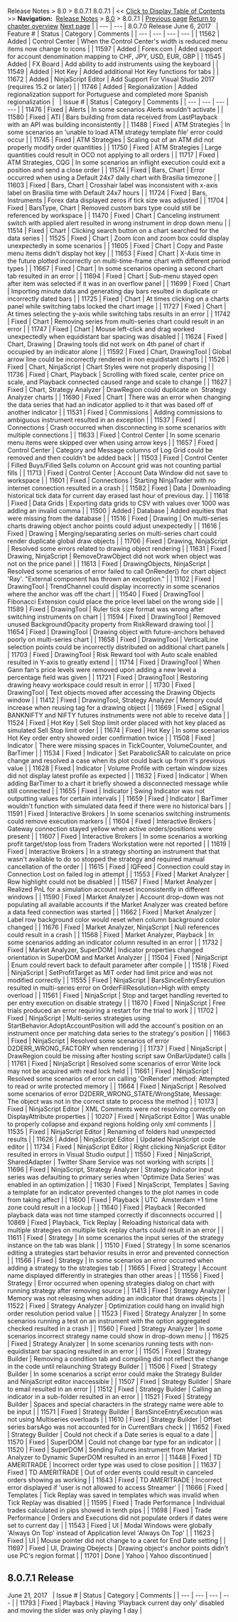 ﻿
Release Notes > 8.0 > 8.0.7.1
8.0.7.1
| << [Click to Display Table of Contents](8_0_7_1.md) >> **Navigation:**     [Release Notes](release_notes-1.md) > [8.0](8_0-1.md) > 8.0.7.1 | [Previous page](8_0_8_0-1.md) [Return to chapter overview](8_0-1.md) [Next page](8_0_6_1-1.md) |
| --- | --- |
8.0.7.0 Release
June 6, 2017
 
| Feature # | Status | Category | Comments |
| --- | --- | --- | --- |
| 11562 | Added | Control Center | When the Control Center's width is reduced menu items now change to icons |
| 11597 | Added | Forex.com | Added support for account denomination mapping to CHF, JPY, USD, EUR, GBP |
| 11545 | Added | FX Board | Add ability to add instruments using the keyboard |
| 11549 | Added | Hot Key | Added additional Hot Key functions for tabs |
| 11672 | Added | NinjaScript Editor | Add Support For Visual Studio 2017 (requires 15.2 or later) |
| 11746 | Added | Regionalization | Added regionalization support for Portuguese and completed more Spanish regionalization |
 
| Issue # | Status | Category | Comments |
| --- | --- | --- | --- |
| 11476 | Fixed | Alerts | In some scenarios Alerts wouldn't activate |
| 11580 | Fixed | ATI | Bars building from data received from LastPlayback with an API was building inconsistently |
| 11488 | Fixed | ATM Strategies | In some scenarios an 'unable to load ATM strategy template file' error could occur |
| 11745 | Fixed | ATM Strategies | Scaling out of an ATM did not properly modify order quantities |
| 11750 | Fixed | ATM Strategies | Large quantities could result in OCO not applying to all orders |
| 11717 | Fixed | ATM Strategies, CQG | In some scenarios an inflight execution could exit a position and send a close order |
| 11574 | Fixed | Bars, Chart | Error occurred when using a Default 24x7 daily chart with Brasilia timezone |
| 11603 | Fixed | Bars, Chart | Crosshair label was inconsistent with x-axis label on Brasilia time with Default 24x7 hours |
| 11724 | Fixed | Bars, Instruments | Forex data displayed zeros if tick size was adjusted |
| 11704 | Fixed | BarsType, Chart | Removed custom bars type could still be referenced by workspace |
| 11470 | Fixed | Chart | Canceling instrument switch with applied alert resulted in wrong instrument in drop down menu |
| 11514 | Fixed | Chart | Clicking search button on a chart searched for the data series |
| 11525 | Fixed | Chart | Zoom icon and zoom box could display unexpectedly in some scenarios |
| 11605 | Fixed | Chart | Copy and Paste menu items didn't display hot key |
| 11653 | Fixed | Chart | X-Axis time in the future plotted incorrectly on multi-time-frame chart with different period types |
| 11667 | Fixed | Chart | In some scenarios opening a second chart tab resulted in an error |
| 11694 | Fixed | Chart | Sub-menu stayed open after item was selected if it was in an overflow panel |
| 11699 | Fixed | Chart | Importing minute data and generating day bars resulted in duplicate or incorrectly dated bars |
| 11725 | Fixed | Chart | At times clicking on a charts panel while switching tabs locked the chart image |
| 11727 | Fixed | Chart | At times selecting the y-axis while switching tabs results in an error |
| 11742 | Fixed | Chart | Removing series from multi-series chart could result in an error |
| 11747 | Fixed | Chart | Mouse left-click and drag worked unexpectedly when equidistant bar spacing was disabled |
| 11624 | Fixed | Chart, Drawing | Drawing tools did not work on 4th panel of chart if occupied by an indicator alone |
| 11592 | Fixed | Chart, DrawingTool | Global arrow line could be incorrectly rendered in non equidistant charts |
| 11526 | Fixed | Chart, NinjaScript | Chart Styles were not properly disposing |
| 11736 | Fixed | Chart, Playback | Scrolling with fixed scale, center price on scale, and Playback connected caused range and scale to change |
| 11627 | Fixed | Chart, Strategy Analyzer | DrawRegion could duplicate on  Strategy Analyzer charts |
| 11690 | Fixed | Chart | There was an error when changing the data series that had an indicator applied to it that was based off of another indicator |
| 11531 | Fixed | Commissions | Adding commissions to ambiguous instrument resulted in an exception |
| 11537 | Fixed | Connections | Crash occurred when disconnecting in some scenarios with multiple connections |
| 11633 | Fixed | Control Center | In some scenario menu items were skipped over when using arrow keys |
| 11657 | Fixed | Control Center | Category and Message columns of Log Grid could be removed and then couldn't be added back |
| 11503 | Fixed | Control Center | Filled Buys/Filled Sells column on Account grid was not counting partial fills |
| 11713 | Fixed | Control Center | Account Data Window did not save to workspace |
| 11601 | Fixed | Connections | Starting NinjaTrader with no internet connection resulted in a crash |
| 11582 | Fixed | Data | Downloading historical tick data for current day erased last hour of previous day. |
| 11618 | Fixed | Data Grids | Exporting data grids to CSV with values over 1000 was adding an invalid comma |
| 11500 | Added | Database | Added equities that were missing from the database |
| 11516 | Fixed | Drawing | On multi-series charts drawing object anchor points could adjust unexpectedly |
| 11616 | Fixed | Drawing | Merging/separating series on multi-series chart could render duplicate global draw objects |
| 11706 | Fixed | Drawing, NinjaScript | Resolved some errors related to drawing object rendering |
| 11631 | Fixed | Drawing, NinjaScript | RemoveDrawObject did not work when object was not on the price panel |
| 11613 | Fixed | DrawingObjects, NinjaScript | Resolved some scenarios of error failed to call OnRender() for chart object 'Ray'. "External component has thrown an exception." |
| 11102 | Fixed | DrawingTool | TrendChannel could display incorrectly in some scenarios where the anchor was off the chart |
| 11540 | Fixed | DrawingTool | Fibonacci Extension could place the price level label on the wrong side |
| 11589 | Fixed | DrawingTool | Ruler tick size format was wrong after switching instruments on chart |
| 11594 | Fixed | DrawingTool | Removed unused BackgroundOpacity property from RiskReward drawing tool |
| 11654 | Fixed | DrawingTool | Drawing object with future-anchors behaved poorly on multi-series chart |
| 11658 | Fixed | DrawingTool | VerticalLine selection points could be incorrectly distributed on additional chart panels |
| 11703 | Fixed | DrawingTool | Risk Reward tool with Auto scale enabled resulted in Y-axis to greatly extend |
| 11714 | Fixed | DrawingTool | When Gann fan's price levels were removed upon adding a new level a percentage field was given |
| 11721 | Fixed | DrawingTool | Restoring drawing heavy workspace could result in error |
| 11730 | Fixed | DrawingTool | Text objects moved after accessing the Drawing Objects window |
| 11412 | Fixed | DrawingTool, Strategy Analyzer | Memory could increase when reusing tag for a drawing object |
| 11669 | Fixed | eSignal | BANKNIFTY and NIFTY futures instruments were not able to receive data |
| 11524 | Fixed | Hot Key | Sell Stop limit order placed with hot key placed as simulated Sell Stop limit order |
| 11674 | Fixed | Hot Key | In some scenarios Hot Key order entry showed order confirmation twice |
| 11508 | Fixed | Indicator | There were missing spaces in TickCounter, VolumeCounter, and BarTimer |
| 11534 | Fixed | Indicator | Set ParabolicSAR to calculate on price change and resolved a case when its plot could back up from it's previous value |
| 11628 | Fixed | Indicator | Volume Profile with certain window sizes did not display latest profile as expected |
| 11632 | Fixed | Indicator | When adding BarTimer to a chart it briefly showed a disconnected message while still connected |
| 11655 | Fixed | Indicator | Swing Indicator was not outputting values for certain intervals |
| 11659 | Fixed | Indicator | BarTimer wouldn't function with simulated data feed if there were no historical bars |
| 11591 | Fixed | Interactive Brokers | In some scenarios switching instruments could remove execution markers |
| 11604 | Fixed | Interactive Brokers | Gateway connection stayed yellow when active orders/positions were present |
| 11607 | Fixed | Interactive Brokers | In some scenarios a working profit target/stop loss from Traders Workstation were not reported |
| 11619 | Fixed | Interactive Brokers | In a strategy shorting an instrument that that wasn't available to do so stopped the strategy and required manual cancellation of the order |
| 11615 | Fixed | IQFeed | Connection could stay in Connection Lost on failed log in attempt |
| 11553 | Fixed | Market Analyzer | Row highlight could not be disabled |
| 11567 | Fixed | Market Analyzer | Realized PnL for a simulation account reset inconsistently in different windows |
| 11590 | Fixed | Market Analyzer | Account drop-down was not populating all available accounts if the Market Analyzer was created before a data feed connection was started |
| 11662 | Fixed | Market Analyzer | Label row background color would reset when column background color changed |
| 11676 | Fixed | Market Analyzer, NinjaScript | Null references could result in a crash |
| 11568 | Fixed | Market Analyzer, Playback | In some scenarios adding an indicator column resulted in an error |
| 11732 | Fixed | Market Analyzer, SuperDOM | Indicator properties changed orientation in SuperDOM and Market Analyzer |
| 11504 | Fixed | NinjaScript | Enum could revert back to default parameter after compile |
| 11518 | Fixed | NinjaScript | SetProfitTarget as MIT order had limit price and was not modified correctly |
| 11555 | Fixed | NinjaScript | BarsSinceEntryExecution resulted in multi-series error on OrderFillResolution=High with empty overload |
| 11561 | Fixed | NinjaScript | Stop and target handling reverted to per entry execution on disable strategy |
| 11670 | Fixed | NinjaScript | Free trials produced an error requiring a restart for the trial to work |
| 11702 | Fixed | NinjaScript | Multi-series strategies using StartBehavior.AdoptAccountPosition will add the account's position on an instrument once per matching data series to the strategy's position |
| 11663 | Fixed | NinjaScript | Resolved some scenarios of error D2DERR_WRONG_FACTORY when rendering |
| 11737 | Fixed | NinjaScript | DrawRegion could be missing after hosting script saw OnBarUpdate() calls |
| 11761 | Fixed | NinjaScript | Resolved some scenarios of error Write lock may not be acquired with read lock held |
| 11661 | Fixed | NinjaScript | Resolved some scenarios of error on calling 'OnRender' method: Attempted to read or write protected memory |
| 11664 | Fixed | NinjaScript | Resolved some scenarios of error D2DERR_WRONG_STATE/WrongState, Message: The object was not in the correct state to process the method |
| 10173 | Fixed | NinjaScript Editor | XML Comments were not resolving correctly on DisplayAttribute properties |
| 10207 | Fixed | NinjaScript Editor | Was unable to properly collapse and expand regions holding only xml comments |
| 11535 | Fixed | NinjaScript Editor | Renaming of folders had unexpected results |
| 11626 | Added | NinjaScript Editor | Updated NinjaScript code editor |
| 11734 | Fixed | NinjaScript Editor | Right clicking NinjaScript Editor resulted in errors in Visual Studio output |
| 11550 | Fixed | NinjaScript, SharedAdapter | Twitter Share Service was not working with scripts |
| 11696 | Fixed | NinjaScript, Strategy Analyzer | Strategy indicator input series was defaulting to primary series when 'Optimize Data Series' was enabled in an optimization |
| 11630 | Fixed | NinjaScript, Templates | Saving a template for an indicator prevented changes to the plot names in code from taking affect |
| 11600 | Fixed | Playback | UTC  Amsterdam +1 time zone could result in a lockup |
| 11640 | Fixed | Playback | Recorded playback data was not time stamped correctly if disconnects occurred |
| 10869 | Fixed | Playback, Tick Replay | Reloading historical data with multiple strategies on multiple tick replay charts could result in an error |
| 11611 | Fixed | Strategy | In some scenarios the input series of the strategy instance on the tab was blank |
| 11510 | Fixed | Strategy | In some scenarios editing a strategies start behavior results in error and prevented connection |
| 11566 | Fixed | Strategy | In some scenarios an error occurred when adding a strategy to the strategies tab |
| 11665 | Fixed | Strategy | Account name displayed differently in strategies than other areas |
| 11556 | Fixed | Strategy | Error occurred when opening strategies dialog on chart with running strategy after removing source |
| 11413 | Fixed | Strategy Analyzer | Memory was not releasing when adding an indicator that draws objects |
| 11522 | Fixed | Strategy Analyzer | Optimization could hang on invalid high order resolution period value |
| 11523 | Fixed | Strategy Analyzer | In some scenarios running a test on an instrument with the option aggregated checked resulted in a crash |
| 11560 | Fixed | Strategy Analyzer | In some scenarios incorrect strategy name could show in drop-down menu |
| 11625 | Fixed | Strategy Analyzer | In some scenarios running tests with non-equidistant bar spacing resulted in an error |
| 11505 | Fixed | Strategy Builder | Removing a condition tab and compiling did not reflect the change in the code until relaunching Strategy Builder |
| 11506 | Fixed | Strategy Builder | In some scenarios a script error could make the Strategy Builder and NinjaScript editor inaccessible |
| 11507 | Fixed | Strategy Builder | Share to email resulted in an error |
| 11512 | Fixed | Strategy Builder | Calling an indicator in a sub-folder resulted in an error |
| 11521 | Fixed | Strategy Builder | Spaces and special characters in the strategy name were able to be input |
| 11571 | Fixed | Strategy Builder | BarsSinceEntryExecution was not using Multiseries overloads |
| 11610 | Fixed | Strategy Builder | Offset series barsAgo was not accounted for in CurrentBars check |
| 11652 | Fixed | Strategy Builder | Could not check if a Date series is equal to a date |
| 11570 | Fixed | SuperDOM | Could not change bar type for an indicator |
| 11520 | Fixed | SuperDOM | Sending Futures instrument from Market Analyzer to Dynamic SuperDOM resulted in an error |
| 11448 | Fixed | TD AMERITRADE | Incorrect order type was used to close position |
| 11637 | Fixed | TD AMERITRADE | Out of order events could result in canceled orders showing as working |
| 11643 | Fixed | TD AMERITRADE | Incorrect error displayed if 'user is not allowed to access Streamer' |
| 11666 | Fixed | Templates | Tick Replay was saved in templates which was invalid when Tick Replay was disabled |
| 11595 | Fixed | Trade Performance | Individual trades calculated in pips showed in tenth pips |
| 11698 | Fixed | Trade Performance | Orders and Executions did not populate orders if dates were set to current day |
| 11543 | Fixed | UI | Modal Windows were globally 'Always On Top' instead of Application level 'Always On Top' |
| 11623 | Fixed | UI | Mouse pointer did not change to a caret for End Date setting |
| 11697 | Fixed | UI, Drawing Obejects | Drawing object's anchor points didn't use PC's region format |
| 11701 | Done | Yahoo | Yahoo discontinued |
 
## 8.0.7.1 Release
June 21, 2017
 
| Issue # | Status | Category | Comments |
| --- | --- | --- | --- |
| 11793 | Fixed | Playback | Having 'Playback current day only' disabled and moving the slider was only playing 1 day |

